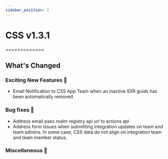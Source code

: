 ```yaml
---
sidebar_position: 2
---
```


# CSS v1.3.1
=============

What's Changed
--------------

### Exciting New Features 🎉

-   Email Notification to CSS App Team when an inactive IDIR guids has been automatically removed 

### Bug fixes 🐛

-   Address email  pass realm registry api url to actions api 
-   Address form issues when submitting integration updates on team and team admins. In some case, CSS data do not align on integration team and team member status.

### Miscellaneous 🧩
